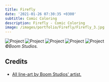 ```yaml
---
title: Firefly
date: '2021-01-26 07:30:35 +0300'
subtitle: Comic Coloring
description: Firefly - Comic Coloring
image: /images/portfolio/Firefly/Firefly_3.jpg
---
```


<div class="gallery-box">
  <div class="gallery">
    <img src="{{site.baseurl}}/images/portfolio/Firefly/Firefly_1.jpg" alt="Project">
    <img src="{{site.baseurl}}/images/portfolio/Firefly/Firefly_2.jpg" alt="Project">
    <img src="{{site.baseurl}}/images/portfolio/Firefly/Firefly_3.jpg" alt="Project">
    <img src="{{site.baseurl}}/images/portfolio/Firefly/Firefly_4.jpg" alt="Project">
    <img src="{{site.baseurl}}/images/portfolio/Firefly/Firefly_5.jpg" alt="Project">
  </div>
  <em>©Boom Studios.</em>
</div>

<div class="block-header inner-sm" style="margin-top: 1.5em; margin-bottom: 1.5em">
  <h2 class="block-title line-top">Credits</h2>
</div>

* <a href="#secao-destino">All line-art by Boom Studios' artist.</a>

